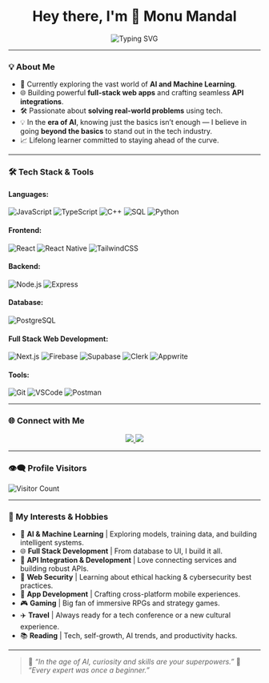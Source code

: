 <h1 align="center">Hey there, I'm 👋 Monu Mandal</h1>
<p align="center">
  <img src="https://readme-typing-svg.herokuapp.com?font=Fira+Code&size=24&pause=1000&center=true&vCenter=true&width=750&lines=AI+%26+Machine+Learning+Enthusiast;Full+Stack+Web+Developer;API+Integration+%26+Development+Ninja;Always+Learning+%7C+Always+Building" alt="Typing SVG" />
</p>

---

### 💡 About Me
- 🤖 Currently exploring the vast world of **AI and Machine Learning**.
- 🌐 Building powerful **full-stack web apps** and crafting seamless **API integrations**.
- 🛠️ Passionate about **solving real-world problems** using tech.
- 💡 In the **era of AI**, knowing just the basics isn’t enough — I believe in going **beyond the basics** to stand out in the tech industry.
- 📈 Lifelong learner committed to staying ahead of the curve.

---

### 🛠️ Tech Stack & Tools

#### **Languages**:
![JavaScript](https://img.shields.io/badge/JavaScript-F7DF1E?style=for-the-badge&logo=javascript&logoColor=black)
![TypeScript](https://img.shields.io/badge/TypeScript-3178C6?style=for-the-badge&logo=typescript&logoColor=white)
![C++](https://img.shields.io/badge/C++-00599C?style=for-the-badge&logo=cplusplus&logoColor=white)
![SQL](https://img.shields.io/badge/SQL-4479A1?style=for-the-badge&logo=postgresql&logoColor=white)
![Python](https://img.shields.io/badge/Python-3776AB?style=for-the-badge&logo=python&logoColor=white)

#### **Frontend**:
![React](https://img.shields.io/badge/React-61DAFB?style=for-the-badge&logo=react&logoColor=black)
![React Native](https://img.shields.io/badge/React_Native-61DAFB?style=for-the-badge&logo=react&logoColor=black)
![TailwindCSS](https://img.shields.io/badge/TailwindCSS-06B6D4?style=for-the-badge&logo=tailwind-css&logoColor=white)

#### **Backend**:
![Node.js](https://img.shields.io/badge/Node.js-339933?style=for-the-badge&logo=node.js&logoColor=white)
![Express](https://img.shields.io/badge/Express-000000?style=for-the-badge&logo=express&logoColor=white)

#### **Database**:
![PostgreSQL](https://img.shields.io/badge/PostgreSQL-4169E1?style=for-the-badge&logo=postgresql&logoColor=white)

#### **Full Stack Web Development**:
![Next.js](https://img.shields.io/badge/Next.js-000000?style=for-the-badge&logo=nextdotjs&logoColor=white)
![Firebase](https://img.shields.io/badge/Firebase-FFCA28?style=for-the-badge&logo=firebase&logoColor=black)
![Supabase](https://img.shields.io/badge/Supabase-3ECF8E?style=for-the-badge&logo=supabase&logoColor=white)
![Clerk](https://img.shields.io/badge/Clerk-3B3B3B?style=for-the-badge&logo=clerk&logoColor=white)
![Appwrite](https://img.shields.io/badge/Appwrite-F02E65?style=for-the-badge&logo=appwrite&logoColor=white)


#### **Tools**:
![Git](https://img.shields.io/badge/Git-F05032?style=for-the-badge&logo=git&logoColor=white)
![VSCode](https://img.shields.io/badge/VSCode-007ACC?style=for-the-badge&logo=visual-studio-code&logoColor=white)
![Postman](https://img.shields.io/badge/Postman-FF6C37?style=for-the-badge&logo=postman&logoColor=white)

---

### 🌐 Connect with Me

<p align="center">
  <a href="https://www.linkedin.com/in/monu-mandal711/" target="_blank">
    <img src="https://img.shields.io/badge/LinkedIn-blue?style=for-the-badge&logo=linkedin" />
  </a>
  <a href="mailto:monumandel3@gmail.com">
    <img src="https://img.shields.io/badge/Email-D14836?style=for-the-badge&logo=gmail&logoColor=white" />
  </a>
</p>

---

### 👁️‍🗨️ Profile Visitors

![Visitor Count](https://komarev.com/ghpvc/?username=code-place7&color=blue)

---

### 🚀 My Interests & Hobbies
- 🤖 **AI & Machine Learning** | Exploring models, training data, and building intelligent systems.
- 🌐 **Full Stack Development** | From database to UI, I build it all.
- 🔌 **API Integration & Development** | Love connecting services and building robust APIs.
- 🔐 **Web Security** | Learning about ethical hacking & cybersecurity best practices.
- 📱 **App Development** | Crafting cross-platform mobile experiences.
- 🎮 **Gaming** | Big fan of immersive RPGs and strategy games.
- ✈️ **Travel** | Always ready for a tech conference or a new cultural experience.
- 📚 **Reading** | Tech, self-growth, AI trends, and productivity hacks.

---

> 🧠 *“In the age of AI, curiosity and skills are your superpowers.”*
> 🧠 *“Every expert was once a beginner.”*
